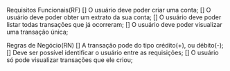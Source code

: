 Requisitos Funcionais(RF)
[] O usuário deve poder criar uma conta;
[] O usuário deve poder obter um extrato da sua conta;
[] O usuário deve poder listar todas transações que já ocorreram;
[] O usuário deve poder visualizar uma transação única;

Regras de Negócio(RN)
[] A transação pode do tipo crédito(+), ou débito(-);
[] Deve ser possível identificar o usuário entre as requisições;
[] O usuário só pode visualizar transações que ele criou;
